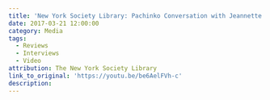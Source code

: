 ```yaml
---
title: 'New York Society Library: Pachinko Conversation with Jeannette Watson Sanger and Min Jin Lee (Video)'
date: 2017-03-21 12:00:00
category: Media
tags:
  - Reviews
  - Interviews
  - Video
attribution: The New York Society Library
link_to_original: 'https://youtu.be/be6AelFVh-c'
description:
---
```



